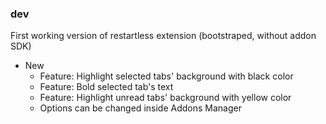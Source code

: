 ### dev

First working version of restartless extension (bootstraped, without addon SDK)

- New
  - Feature: Highlight selected tabs' background with black color
  - Feature: Bold selected tab's text
  - Feature: Highlight unread tabs' background with yellow color
  - Options can be changed inside Addons Manager
